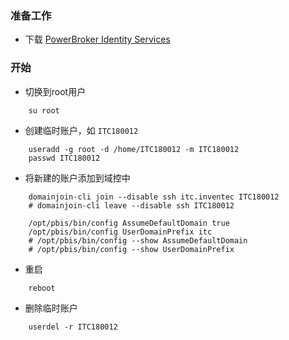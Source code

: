 ### 准备工作

- 下载 [PowerBroker Identity Services](https://github.com/BeyondTrust/pbis-open/releases/download/8.6.0/pbis-open-8.6.0.427.linux.x86_64.deb.sh)

### 开始

- 切换到root用户

```
    su root
```

- 创建临时账户，如 `ITC180012`

```
    useradd -g root -d /home/ITC180012 -m ITC180012
    passwd ITC180012
```

- 将新建的账户添加到域控中

```
    domainjoin-cli join --disable ssh itc.inventec ITC180012
    # domainjoin-cli leave --disable ssh ITC180012

    /opt/pbis/bin/config AssumeDefaultDomain true
    /opt/pbis/bin/config UserDomainPrefix itc
    # /opt/pbis/bin/config --show AssumeDefaultDomain
    # /opt/pbis/bin/config --show UserDomainPrefix
```

- 重启

```
    reboot
```

- 删除临时账户

```
    userdel -r ITC180012
```